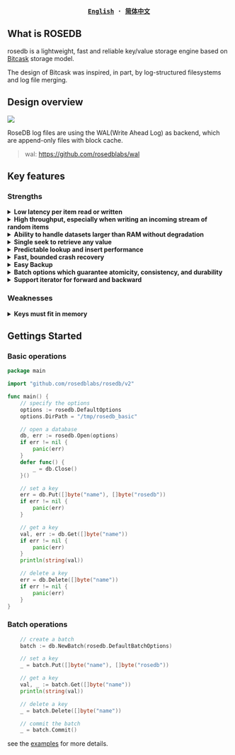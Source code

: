 <div align="center">
<strong>
<samp>

[English](https://github.com/rosedblabs/rosedb/blob/main/README.md) · [简体中文](https://github.com/rosedblabs/rosedb/blob/main/README-CN.md)

</samp>
</strong>
</div>

## What is ROSEDB

rosedb is a lightweight, fast and reliable key/value storage engine based on [Bitcask](https://riak.com/assets/bitcask-intro.pdf) storage model.

The design of Bitcask was inspired, in part, by log-structured filesystems and log file merging.

## Design overview

![](https://github.com/rosedblabs/rosedb/blob/main/docs/imgs/design-overview-rosedb.png)

RoseDB log files are using the WAL(Write Ahead Log) as backend, which are append-only files with block cache.

> wal: https://github.com/rosedblabs/wal

## Key features

### Strengths

<details>
    <summary><b>Low latency per item read or written</b></summary>
    This is due to the write-once, append-only nature of Bitcask database files.
</details>

<details>
    <summary><b>High throughput, especially when writing an incoming stream of random items</b></summary>
    Write operations to RoseDB generally saturate I/O and disk bandwidth, which is a good thing from a performance perspective. This saturation occurs for two reasons: because (1) data that is written to RoseDB doesn’t need to be ordered on disk, and (2) the log-structured design of Bitcask allows for minimal disk head movement during writes.
</details>    

<details>
    <summary><b>Ability to handle datasets larger than RAM without degradation</b></summary>
    Access to data in RoseDB involves direct lookup from an in-memory index data structure. This makes finding data very efficient, even when datasets are very large.
</details>

<details>
    <summary><b>Single seek to retrieve any value</b></summary>
    RoseDB’s in-memory index data structure of keys points directly to locations on disk where the data lives. RoseDB never uses more than one disk seek to read a value and sometimes even that isn’t necessary due to filesystem caching done by the operating system.
</details>

<details>
    <summary><b>Predictable lookup and insert performance</b></summary>
    For the reasons listed above, read operations from RoseDB have fixed, predictable behavior. This is also true of writes to RoseDB because write operations require, at most, one seek to the end of the current open file followed by and append to that file.
</details>

<details>
    <summary><b>Fast, bounded crash recovery</b></summary>
    Crash recovery is easy and fast with RoseDB because RoseDB files are append only and write once. The only items that may be lost are partially written records at the tail of the last file that was opened for writes. Recovery operations need to review the record and verify CRC data to ensure that the data is consistent.
</details>

<details>
    <summary><b>Easy Backup</b></summary>
    In most systems, backup can be very complicated. RoseDB simplifies this process due to its append-only, write-once disk format. Any utility that archives or copies files in disk-block order will properly back up or copy a RoseDB database.
</details>

<details>
    <summary><b>Batch options which guarantee atomicity, consistency, and durability</b></summary>
	RoseDB supports batch operations which are atomic, consistent, and durable. The new writes in batch are cached in memory before committing. If the batch is committed successfully, all the writes in the batch will be persisted to disk. If the batch fails, all the writes in the batch will be discarded.
</details>

<details>
    <summary><b>Support iterator for forward and backward</b></summary>
	RoseDB supports iterator for forward and backward. The iterator is based on the in-memory index data structure of keys, which points directly to locations on disk where the data lives. The iterator is very efficient, even when datasets are very large.
</details>

### Weaknesses

<details>
    <summary><b>Keys must fit in memory</b></summary>
    RoseDB keeps all keys in memory at all times, which means that your system must have enough memory to contain your entire keyspace, plus additional space for other operational components and operating- system-resident filesystem buffer space.
</details>

## Gettings Started

### Basic operations

```go
package main

import "github.com/rosedblabs/rosedb/v2"

func main() {
	// specify the options
	options := rosedb.DefaultOptions
	options.DirPath = "/tmp/rosedb_basic"

	// open a database
	db, err := rosedb.Open(options)
	if err != nil {
		panic(err)
	}
	defer func() {
		_ = db.Close()
	}()

	// set a key
	err = db.Put([]byte("name"), []byte("rosedb"))
	if err != nil {
		panic(err)
	}

	// get a key
	val, err := db.Get([]byte("name"))
	if err != nil {
		panic(err)
	}
	println(string(val))

	// delete a key
	err = db.Delete([]byte("name"))
	if err != nil {
		panic(err)
	}
}
```

### Batch operations

```go
	// create a batch
	batch := db.NewBatch(rosedb.DefaultBatchOptions)

	// set a key
	_ = batch.Put([]byte("name"), []byte("rosedb"))

	// get a key
	val, _ := batch.Get([]byte("name"))
	println(string(val))

	// delete a key
	_ = batch.Delete([]byte("name"))

	// commit the batch
	_ = batch.Commit()
```

see the [examples](https://github.com/rosedblabs/rosedb/tree/main/examples) for more details.
